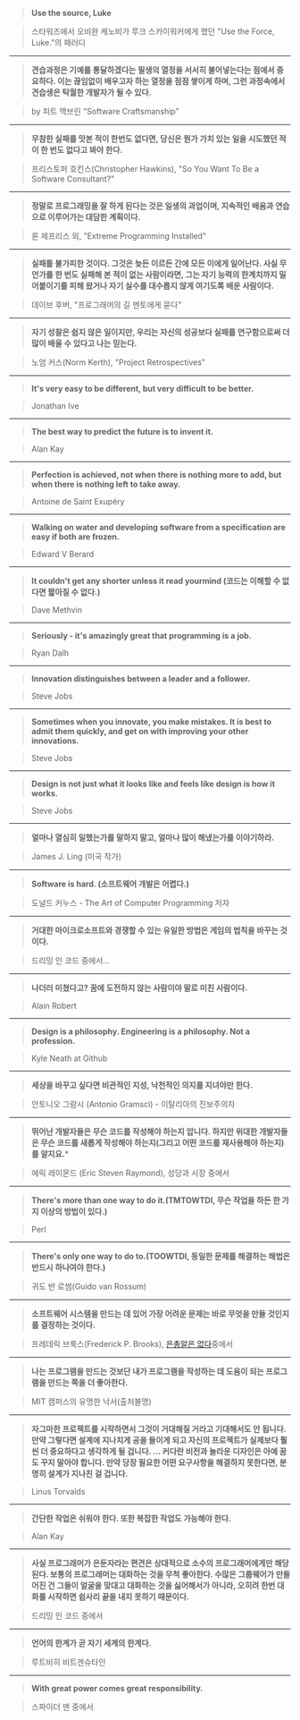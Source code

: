 >**Use the source, Luke** 

>스타워즈에서 오비완 케노비가 루크 스카이워커에게 했던 "Use the Force, Luke."의 패러디

--------

>**견습과정은 기예를 통달하겠다는 필생의 열정을 서서히 불어넣는다는 점에서 중요하다. 이는 끊임없이 배우고자 하는 열정을 점점 쌓이게 하며, 그런 과정속에서 견습생은 탁월한 개발자가 될 수 있다.**

>by 피트 맥브린 "Software Craftsmanship"

--------

>**무참한 실패를 맛본 적이 한번도 없다면, 당신은 뭔가 가치 있는 일을 시도했던 적이 한 번도 없다고 봐야 한다.**

>프리스토퍼 호킨스(Christopher Hawkins), "So You Want To Be a Software Consultant?"

--------

>**정말로 프로그래밍을 잘 하게 된다는 것은 일생의 과업이며, 지속적인 배움과 연습으로 이루어가는 대담한 계획이다.**

>론 제프리스 외, "Extreme Programming Installed"

--------

>**실패틑 불가피한 것이다. 그것은 늦든 이르든 간에 모든 이에게 일어난다. 사실 무언가를 한 번도 실패해 본 적이 없는 사람이라면, 그는 자기 능력의 한계치까지 밀어붙이기를 피해 왔거나 자기 실수를 대수롭지 않게 여기도록 배운 사람이다.**

>데이브 후버, "프로그래머의 길 멘토에게 묻다"

--------

>**자기 성찰은 쉽지 않은 일이지만, 우리는 자신의 성공보다 실패를 연구함으로써 더 많이 배울 수 있다고 나는 믿는다.**

>노엄 커스(Norm Kerth), "Project Retrospectives"

--------

>**It's very easy to be different, but very difficult to be better.**

>Jonathan Ive

--------

>**The best way to predict the future is to invent it.**

>Alan Kay 

--------

>**Perfection is achieved, not when there is nothing more to add, but when there is nothing left to take away.**

>Antoine de Saint Exupéry

--------

>**Walking on water and developing software from a specification are easy if both are frozen.**

>Edward V Berard

--------

>**It couldn't get any shorter unless it read yourmind (코드는 이해할 수 없다면 짧아질 수 없다.)**

>Dave Methvin

--------

>**Seriously - it's amazingly great that programming is a job.**

>Ryan Dalh

--------

>**Innovation distinguishes between a leader and a follower.**

>Steve Jobs

--------

>**Sometimes when you innovate, you make mistakes. It is best to admit them quickly, and get on with improving your other innovations.**

>Steve Jobs

--------

>**Design is not just what it looks like and feels like design is how it works.**

>Steve Jobs

--------

>**얼마나 열심히 일했는가를 말하지 말고, 얼마나 많이 해냈는가를 이야기하라.**

>James J. Ling (미국 작가)

--------

>**Software is hard. (소프트웨어 개발은 어렵다.)**

>도널드 커누스 - The Art of Computer Programming 저자

--------

>**거대한 마이크로소프트와 경쟁할 수 있는 유일한 방법은 게임의 법칙을 바꾸는 것이다.**

>드리밍 인 코드 중에서...

--------

>**나더러 미쳤다고? 꿈에 도전하지 않는 사람이야 말로 미친 사람이다.**

>Alain Robert

--------

>**Design is a philosophy. Engineering is a philosophy. Not a profession.**

>Kyle Neath at Github

--------

>**세상을 바꾸고 싶다면 비관적인 지성, 낙천적인 의지를 지녀야만 한다.**

> 안토니오 그람시 (Antonio Gramsci) - 이탈리아의 진보주의자

--------

>**뛰어난 개발자들은 무슨 코드를 작성해야 하는지 압니다. 하지만 위대한 개발자들은 무슨 코드를 새롭게 작성해야 하는지(그리고 어떤 코드를 재사용해야 하는지)를 알지요.***

>에릭 레이몬드 (Eric Steven Raymond), 성당과 시장 중에서

--------

>**There's more than one way to do it.(TMTOWTDI, 무슨 작업을 하든 한 가지 이상의 방법이 있다.)**

> Perl

--------

>**There's only one way to do to.(TOOWTDI, 동일한 문제를 해결하는 해법은 반드시 하나여야 한다.)**

>귀도 반 로썸(Guido van Rossum)

--------

>**소프트웨어 시스템을 만드는 데 있어 가장 어려운 문제는 바로 무엇을 만들 것인지를 결정하는 것이다.**

>프레데릭 브룩스(Frederick P. Brooks), [은총알은 없다](http://www.cs.nott.ac.uk/~cah/G51ISS/Documents/NoSilverBullet.html)중에서

--------

>**나는 프로그램을 만드는 것보단 내가 프로그램을 작성하는 데 도움이 되는 프로그램을 만드는 쪽을 더 좋아한다.**

>MIT 캠퍼스의 유명한 낙서(출처불명)

--------

>**자그마한 프로젝트를 시작하면서 그것이 거대해질 거라고 기대해서도 안 됩니다. 만약 그렇다면 설계에 지나치게 공을 들이게 되고 자신의 프로젝트가 실제보다 훨씬 더 중요하다고 생각하게 될 겁니다. ... 커다란 비전과 놀라운 디자인은 아예 꿈도 꾸지 말아야 합니다. 만약 당장 필요한 어떤 요구사항을 해결하지 못한다면, 분명히 설계가 지나친 걸 겁니다.**

>Linus Torvalds

--------

>**간단한 작업은 쉬워야 한다. 또한 복잡한 작업도 가능해야 한다.**

>Alan Kay 

--------

>**사실 프로그래머가 은둔자라는 편견은 상대적으로 소수의 프로그래머에게만 해당된다. 보통의 프로그래머는 대화하는 것을 무척 좋아한다. 수많은 그룹웨어가 만들어진 건 그들이 얼굴을 맞대고 대화하는 것을 싫어해서가 아니라, 오히려 한번 대화를 시작하면 쉽사리 끝을 내지 못하기 때문이다.**

>드리밍 인 코드 중에서

--------

>**언어의 한계가 곧 자기 세계의 한계다.**

> 루트비히 비트겐슈타인

--------

>**With great power comes great responsibility.**

>스파이더 맨 중에서